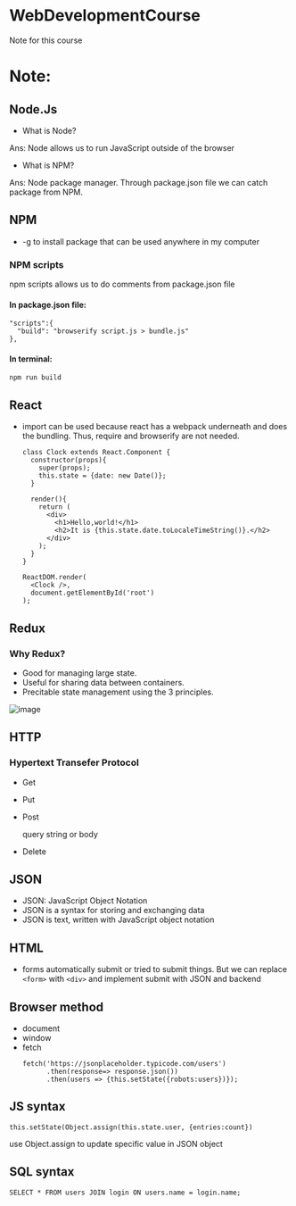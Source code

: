 # WebDevelopmentCourse
Note for this course

# Note:

## Node.Js

- What is Node?

Ans: Node allows us to run JavaScript outside of the browser

- What is NPM?

Ans: Node package manager. Through package.json file we can catch package from NPM. 





## NPM
- -g to install package that can be used anywhere in my computer
### NPM scripts
npm scripts allows us to do comments from package.json file

#### In package.json file:

```
"scripts":{
  "build": "browserify script.js > bundle.js"
},
```

#### In terminal:
`npm run build`





## React
- import can be used because react has a webpack underneath and does the bundling.
  Thus, require and browserify are not needed.
  
  ```
  class Clock extends React.Component {
    constructor(props){
      super(props);
      this.state = {date: new Date()};
    }
    
    render(){
      return (
        <div>
          <h1>Hello,world!</h1>
          <h2>It is {this.state.date.toLocaleTimeString()}.</h2>
        </div>
      );
    }
  }
  
  ReactDOM.render(
    <Clock />,
    document.getElementById('root')
  );
  ```
  
  
  
  
 ## Redux
 ### Why Redux?
 - Good for managing large state.
 - Useful for sharing data between containers.
 - Precitable state management using the 3 principles.
 

 ![image](http://github.com/binganfe/WebDevelopmentCourse/images/Redux.JPG)
  
  
  
  
  
## HTTP
### Hypertext Transefer Protocol
- Get
- Put
- Post

  query string or body
- Delete





## JSON
- JSON: JavaScript Object Notation
- JSON is a syntax for storing and exchanging data
- JSON is text, written with JavaScript object notation





## HTML
- forms automatically submit or tried to submit things. But we can replace `<form>` with `<div>` and implement submit with
  JSON and backend
  
  
  
  
  
## Browser method
- document
- window
- fetch
  ```
  fetch('https://jsonplaceholder.typicode.com/users')
		.then(response=> response.json())
		.then(users => {this.setState({robots:users})});
  ```





## JS syntax
`this.setState(Object.assign(this.state.user, {entries:count})`

use Object.assign to update specific value in JSON object





## SQL syntax

`SELECT * FROM users JOIN login ON users.name = login.name;`

